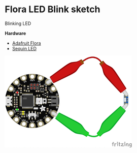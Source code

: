 # Flora LED Blink sketch

Blinking LED 

**Hardware**
- [Adafruit Flora](https://www.adafruit.com/product/659)
- [Sequin LED](https://www.adafruit.com/product/1755)

<img src="./flora_led_blink_bb.png?raw=true" width="400" alt="circuit diagram">
